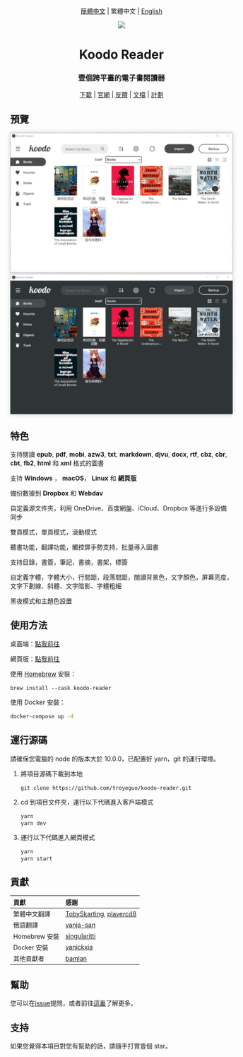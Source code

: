 <div align="center">

[簡體中文](https://github.com/troyeguo/koodo-reader/blob/master/README_cn.md) | 繁體中文 | [English](https://github.com/troyeguo/koodo-reader/blob/master/README.md)

</div>

<div align="center" width="128px" height="128px">
<img src="https://i.loli.net/2020/04/26/wrO8EPokvUQWaf5.png" />
</div>

<h1 align="center">
  Koodo Reader
</h1>
<h3 align="center">
  壹個跨平臺的電子書閱讀器
</h3>
<div align="center">

[下載](https://koodo.960960.xyz/download) | [官網](https://koodo.960960.xyz) | [反饋](https://koodo.960960.xyz/support) | [文檔](https://www.notion.so/troyeguo/e9c4e5755d564b0db6340eeba6d9ece9?v=7c8fcbed9adf4592ada95cfd593868c9) | [計劃](https://www.notion.so/troyeguo/215baeda57804fd29dbb0e91d1e6a021?v=360c00183d944b598668f34c255edfd7)

</div>

## 預覽

<div align="center">
  <a href="https://github.com/troyeguo/koodo-reader/releases/latest">
    <img src="./assets/cover1.png" style="box-shadow: 0 0 10px #ccc">
  </a>
  <a href="https://github.com/troyeguo/koodo-reader/releases/latest">
    <img src="./assets/cover2.png" style="box-shadow: 0 0 10px #ccc">
  </a>
  <br/>
</div>

## 特色

支持閱讀 **epub**, **pdf**, **mobi**, **azw3**, **txt**, **markdown**, **djvu**, **docx**, **rtf**, **cbz**, **cbr**, **cbt**, **fb2**, **html** 和 **xml** 格式的圖書

支持 **Windows** ， **macOS**， **Linux** 和 **網頁版**

備份數據到 **Dropbox** 和 **Webdav**

自定義源文件夾，利用 OneDrive、百度網盤、iCloud、Dropbox 等進行多設備同步

雙頁模式，單頁模式，滾動模式

聽書功能，翻譯功能，觸控屏手勢支持，批量導入圖書

支持目錄，書簽，筆記，書摘，書架，標簽

自定義字體，字體大小，行間距，段落間距，閱讀背景色，文字顏色，屏幕亮度，文字下劃線、斜體、文字陰影、字體粗細

黑夜模式和主題色設置

## 使用方法

桌面端：[點我前往](https://koodo.960960.xyz/download)

網頁版：[點我前往](https://reader.960960.xyz)

使用 [Homebrew](https://brew.sh/) 安裝：

```shell
brew install --cask koodo-reader
```

使用 Docker 安裝：

```bash
docker-compose up -d
```

## 運行源碼

請確保您電腦的 node 的版本大於 10.0.0，已配置好 yarn，git 的運行環境。

1. 將項目源碼下載到本地

   ```
   git clone https://github.com/troyeguo/koodo-reader.git
   ```

2. cd 到項目文件夾，運行以下代碼進入客戶端模式

   ```
   yarn
   yarn dev
   ```

3. 運行以下代碼進入網頁模式

   ```
   yarn
   yarn start
   ```

## 貢獻

| 貢獻          | 感謝                                                                                       |
| :------------ | :----------------------------------------------------------------------------------------- |
| 繁體中文翻譯  | [TobySkarting](https://github.com/TobySkarting), [playercd8](https://github.com/playercd8) |
| 俄語翻譯      | [vanja-san](https://github.com/vanja-san)                                                  |
| Homebrew 安裝 | [singularitti](https://github.com/singularitti)                                            |
| Docker 安裝   | [yanickxia](https://github.com/yanickxia)                                                  |
| 其他貢獻者    | [bamlan](https://github.com/bamlan)                                                        |

## 幫助

您可以在[issue](https://github.com/troyeguo/koodo-reader/issues)提問，或者前往[這裏](https://koodo.960960.xyz/support)了解更多。

## 支持

如果您覺得本項目對您有幫助的話，請隨手打賞壹個 star。
